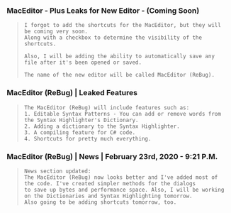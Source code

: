 ### MacEditor - Plus Leaks for New Editor - (Coming Soon)
>```
>I forgot to add the shortcuts for the MacEditor, but they will be coming very soon.
>Along with a checkbox to determine the visibility of the shortcuts.
>
>Also, I will be adding the ability to automatically save any file after it's been opened or saved.
>
>The name of the new editor will be called MacEditor (ReBug).
>```

### MacEditor (ReBug) | Leaked Features
>```
>The MacEditor (ReBug) will include features such as:
>1. Editable Syntax Patterns - You can add or remove words from the Syntax Highlighter's Dictionary.
>2. Adding a dictionary to the Syntax Highlighter.
>3. A compiling feature for C# code.
>4. Shortcuts for pretty much everything.
>```

### MacEditor (ReBug) | News | February 23rd, 2020 - 9:21 P.M.
>```
>News section updated:
>The MacEditor (ReBug) now looks better and I've added most of the code. I've created simpler methods for the dialogs
>to save up bytes and performance space. Also, I will be working on the Dictionaries and Syntax Highlighting tomorrow.
>Also going to be adding shortcuts tomorrow, too.
>```
